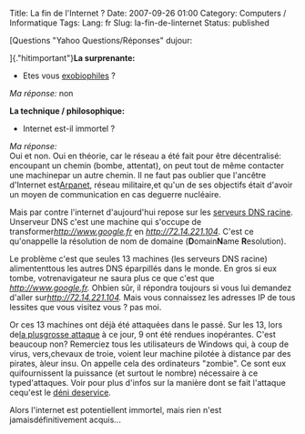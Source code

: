 Title: La fin de l'Internet ?
Date: 2007-09-26 01:00
Category: Computers / Informatique
Tags:
Lang: fr
Slug: la-fin-de-linternet
Status: published

[Questions "Yahoo Questions/Réponses" dujour:  
  
]{.\"hitimportant\"}**La surprenante:**

-   Etes vous [exobiophiles](\%22http://fr.wikipedia.org/wiki/Exobiophilie\%22) ?

*Ma réponse:* non  
  
**La technique / philosophique:**  

-   Internet est-il immortel ?

*Ma réponse:*  
Oui et non. Oui en théorie, car le réseau a été fait pour être décentralisé: encoupant un chemin (bombe, attentat), on peut tout de même contacter une machinepar un autre chemin. Il ne faut pas oublier que l'ancêtre d'Internet est[Arpanet](\%22http://fr.wikipedia.org/wiki/Arpanet\%22), réseau militaire,et qu'un de ses objectifs était d'avoir un moyen de communication en cas deguerre nucléaire.  
  
Mais par contre l'internet d'aujourd'hui repose sur les [serveurs DNS racine](\%22http://fr.wikipedia.org/wiki/Serveurs_DNS_Racine\%22). Unserveur DNS c'est une machine qui s'occupe de transformer*http://www.google.fr* en *http://72.14.221.104*. C'est ce qu'onappelle la résolution de nom de domaine (**D**omain**N**ame **R**esolution).  
  
Le problème c'est que seules 13 machines (les serveurs DNS racine) alimententtous les autres DNS éparpillés dans le monde. En gros si eux tombe, votrenavigateur ne saura plus ce que c'est que *http://www.google.fr.* Ohbien sûr, il répondra toujours si vous lui demandez d'aller sur*http://72.14.221.104.* Mais vous connaissez les adresses IP de tous lessites que vous visitez vous ? pas moi.  
  
Or ces 13 machines ont déjà été attaquées dans le passé. Sur les 13, lors de[la plusgrosse attaque](\%22http://www.presence-pc.com/actualite/attaque-dns-drdos-15539/\%22) à ce jour, 9 ont été rendues inopérantes. C'est beaucoup non? Remerciez tous les utilisateurs de Windows qui, à coup de virus, vers,chevaux de troie, voient leur machine pilotée à distance par des pirates, àleur insu. On appelle cela des ordinateurs "zombie". Ce sont eux quifournissent la puissance (et surtout le nombre) nécessaire à ce typed'attaques. Voir pour plus d'infos sur la manière dont se fait l'attaque cequ'est le [déni deservice](\%22http://fr.wikipedia.org/wiki/Ddos\%22).  
  
Alors l'internet est potentiellent immortel, mais rien n'est jamaisdéfinitivement acquis...
